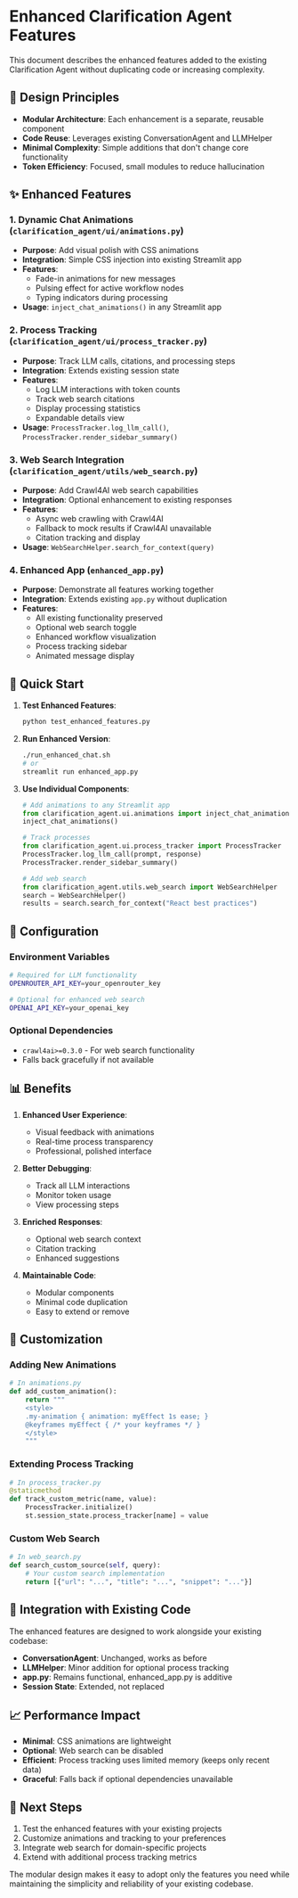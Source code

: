 # Enhanced Clarification Agent Features

This document describes the enhanced features added to the existing Clarification Agent without duplicating code or increasing complexity.

## 🎯 Design Principles

- **Modular Architecture**: Each enhancement is a separate, reusable component
- **Code Reuse**: Leverages existing ConversationAgent and LLMHelper
- **Minimal Complexity**: Simple additions that don't change core functionality
- **Token Efficiency**: Focused, small modules to reduce hallucination

## ✨ Enhanced Features

### 1. Dynamic Chat Animations (`clarification_agent/ui/animations.py`)
- **Purpose**: Add visual polish with CSS animations
- **Integration**: Simple CSS injection into existing Streamlit app
- **Features**:
  - Fade-in animations for new messages
  - Pulsing effect for active workflow nodes
  - Typing indicators during processing
- **Usage**: `inject_chat_animations()` in any Streamlit app

### 2. Process Tracking (`clarification_agent/ui/process_tracker.py`)
- **Purpose**: Track LLM calls, citations, and processing steps
- **Integration**: Extends existing session state
- **Features**:
  - Log LLM interactions with token counts
  - Track web search citations
  - Display processing statistics
  - Expandable details view
- **Usage**: `ProcessTracker.log_llm_call()`, `ProcessTracker.render_sidebar_summary()`

### 3. Web Search Integration (`clarification_agent/utils/web_search.py`)
- **Purpose**: Add Crawl4AI web search capabilities
- **Integration**: Optional enhancement to existing responses
- **Features**:
  - Async web crawling with Crawl4AI
  - Fallback to mock results if Crawl4AI unavailable
  - Citation tracking and display
- **Usage**: `WebSearchHelper.search_for_context(query)`

### 4. Enhanced App (`enhanced_app.py`)
- **Purpose**: Demonstrate all features working together
- **Integration**: Extends existing `app.py` without duplication
- **Features**:
  - All existing functionality preserved
  - Optional web search toggle
  - Enhanced workflow visualization
  - Process tracking sidebar
  - Animated message display

## 🚀 Quick Start

1. **Test Enhanced Features**:
   ```bash
   python test_enhanced_features.py
   ```

2. **Run Enhanced Version**:
   ```bash
   ./run_enhanced_chat.sh
   # or
   streamlit run enhanced_app.py
   ```

2. **Use Individual Components**:
   ```python
   # Add animations to any Streamlit app
   from clarification_agent.ui.animations import inject_chat_animations
   inject_chat_animations()
   
   # Track processes
   from clarification_agent.ui.process_tracker import ProcessTracker
   ProcessTracker.log_llm_call(prompt, response)
   ProcessTracker.render_sidebar_summary()
   
   # Add web search
   from clarification_agent.utils.web_search import WebSearchHelper
   search = WebSearchHelper()
   results = search.search_for_context("React best practices")
   ```

## 🔧 Configuration

### Environment Variables
```bash
# Required for LLM functionality
OPENROUTER_API_KEY=your_openrouter_key

# Optional for enhanced web search
OPENAI_API_KEY=your_openai_key
```

### Optional Dependencies
- `crawl4ai>=0.3.0` - For web search functionality
- Falls back gracefully if not available

## 📊 Benefits

1. **Enhanced User Experience**:
   - Visual feedback with animations
   - Real-time process transparency
   - Professional, polished interface

2. **Better Debugging**:
   - Track all LLM interactions
   - Monitor token usage
   - View processing steps

3. **Enriched Responses**:
   - Optional web search context
   - Citation tracking
   - Enhanced suggestions

4. **Maintainable Code**:
   - Modular components
   - Minimal code duplication
   - Easy to extend or remove

## 🎨 Customization

### Adding New Animations
```python
# In animations.py
def add_custom_animation():
    return """
    <style>
    .my-animation { animation: myEffect 1s ease; }
    @keyframes myEffect { /* your keyframes */ }
    </style>
    """
```

### Extending Process Tracking
```python
# In process_tracker.py
@staticmethod
def track_custom_metric(name, value):
    ProcessTracker.initialize()
    st.session_state.process_tracker[name] = value
```

### Custom Web Search
```python
# In web_search.py
def search_custom_source(self, query):
    # Your custom search implementation
    return [{"url": "...", "title": "...", "snippet": "..."}]
```

## 🔄 Integration with Existing Code

The enhanced features are designed to work alongside your existing codebase:

- **ConversationAgent**: Unchanged, works as before
- **LLMHelper**: Minor addition for optional process tracking
- **app.py**: Remains functional, enhanced_app.py is additive
- **Session State**: Extended, not replaced

## 📈 Performance Impact

- **Minimal**: CSS animations are lightweight
- **Optional**: Web search can be disabled
- **Efficient**: Process tracking uses limited memory (keeps only recent data)
- **Graceful**: Falls back if optional dependencies unavailable

## 🎯 Next Steps

1. Test the enhanced features with your existing projects
2. Customize animations and tracking to your preferences
3. Integrate web search for domain-specific projects
4. Extend with additional process tracking metrics

The modular design makes it easy to adopt only the features you need while maintaining the simplicity and reliability of your existing codebase.